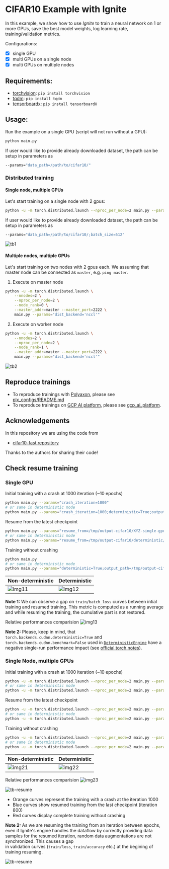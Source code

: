 # CIFAR10 Example with Ignite

In this example, we show how to use *Ignite* to train a neural network on 1 or more GPUs, save the best model weights, 
log learning rate, training/validation metrics.

Configurations:

* [x] single GPU
* [x] multi GPUs on a single node
* [x] multi GPUs on multiple nodes

## Requirements:

- [torchvision](https://github.com/pytorch/vision/): `pip install torchvision`
- [tqdm](https://github.com/tqdm/tqdm/): `pip install tqdm`
- [tensorboardx](https://github.com/lanpa/tensorboard-pytorch): `pip install tensorboardX`

## Usage:

Run the example on a single GPU (script will not run without a GPU):
```bash
python main.py
```

If user would like to provide already downloaded dataset, the path can be setup in parameters as
```bash
--params="data_path=/path/to/cifar10/"
```


### Distributed training

#### Single node, multiple GPUs

Let's start training on a single node with 2 gpus:
```bash
python -u -m torch.distributed.launch --nproc_per_node=2 main.py --params="dist_backend='nccl'"
```

If user would like to provide already downloaded dataset, the path can be setup in parameters as
```bash
--params="data_path=/path/to/cifar10/;batch_size=512"
```

![tb1](assets/tb_logger.png)


#### Multiple nodes, multiple GPUs

Let's start training on two nodes with 2 gpus each. We assuming that master node can be connected as `master`, e.g. `ping master`.

1) Execute on master node
```bash
python -u -m torch.distributed.launch \
    --nnodes=2 \
    --nproc_per_node=2 \
    --node_rank=0 \
    --master_addr=master --master_port=2222 \
    main.py --params="dist_backend='nccl'"
```

2) Execute on worker node
```bash
python -u -m torch.distributed.launch \
    --nnodes=2 \
    --nproc_per_node=2 \
    --node_rank=1 \
    --master_addr=master --master_port=2222 \
    main.py --params="dist_backend='nccl'"
```

![tb2](assets/tb_logger_gcp.png)

## Reproduce trainings

- To reproduce trainings with [Polyaxon](https://polyaxon.com/), please see [plx_configs/README.md](plx_configs/README.md)
- To reproduce trainings on [GCP AI platform](https://cloud.google.com/ml-engine/docs/), please see [gcp_ai_platform](gcp_ai_platform/README.md).

## Acknowledgements

In this repository we are using the code from 
- [cifar10-fast repository](https://github.com/davidcpage/cifar10-fast)

Thanks to the authors for sharing their code!


## Check resume training

### Single GPU

Initial training with a crash at 1000 iteration (~10 epochs)
```bash
python main.py --params="crash_iteration=1000"
# or same in deterministic mode
python main.py --params="crash_iteration=1000;deterministic=True;output_path=/tmp/output-cifar10/deterministic"
```

Resume from the latest checkpoint
```bash
python main.py --params="resume_from=/tmp/output-cifar10/XYZ-single-gpu/training_checkpoint_800.pt"
# or same in deterministic mode
python main.py --params="resume_from=/tmp/output-cifar10/deterministic/XYZ-single-gpu/training_checkpoint_800.pt;deterministic=True;output_path=/tmp/output-cifar10/deterministic" 
```

Training without crashing
```bash
python main.py
# or same in deterministic mode
python main.py --params="deterministic=True;output_path=/tmp/output-cifar10/deterministic"
```

Non-deterministic| Deterministic
---|---
![img11](assets/tb_logger_run_resume_ndet.png) | ![img12](assets/tb_logger_run_resume_det.png) 

**Note 1:** We can observe a gap on `train/batch_loss` curves between intial training and resumed training. This metric is 
computed as a running average and while resuming the training, the cumulative part is not restored.


Relative performances comparision
![img13](assets/tb_logger_det_vs_ndet.png)

**Note 2:** Please, keep in mind, that `torch.backends.cudnn.deterministic=True` and 
`torch.backends.cudnn.benchmark=False` used in [`DeterministicEngine`](https://pytorch.org/ignite/engine.html#ignite.engine.deterministic.DeterministicEngine)
have a negative single-run performance impact (see [official torch notes](https://pytorch.org/docs/stable/notes/randomness.html#cudnn)).


### Single Node, multiple GPUs

Initial training with a crash at 1000 iteration (~10 epochs)
```bash
python -u -m torch.distributed.launch --nproc_per_node=2 main.py --params="dist_backend='nccl';crash_iteration=1000"
# or same in deterministic mode
python -u -m torch.distributed.launch --nproc_per_node=2 main.py --params="dist_backend='nccl';crash_iteration=1000;deterministic=True;output_path=/tmp/output-cifar10/deterministic"
```

Resume from the latest checkpoint
```bash
python -u -m torch.distributed.launch --nproc_per_node=2 main.py --params="dist_backend='nccl';resume_from=/tmp/output-cifar10/XYZ-distributed-1nodes-2gpus/training_checkpoint_800.pt"
# or same in deterministic mode
python -u -m torch.distributed.launch --nproc_per_node=2 main.py --params="dist_backend='nccl';resume_from=/tmp/output-cifar10/deterministic/XYZ-distributed-1nodes-2gpus/training_checkpoint_800.pt;deterministic=True;output_path=/tmp/output-cifar10/deterministic" 
```

Training without crashing
```bash
python -u -m torch.distributed.launch --nproc_per_node=2 main.py --params="dist_backend='nccl'"
# or same in deterministic mode
python -u -m torch.distributed.launch --nproc_per_node=2 main.py --params="dist_backend='nccl';deterministic=True;output_path=/tmp/output-cifar10/deterministic"
```

Non-deterministic| Deterministic
---|---
![img21](assets/tb_logger_2x_run_resume_ndet.png) | ![img22](assets/tb_logger_2x_run_resume_det.png) 

Relative performances comparision
![img23](assets/tb_logger_2x_det_vs_ndet.png)









![tb-resume](assets/tb_logger_resume1.png)

- Orange curves represent the training with a crash at the iteration 1000
- Blue curves show resumed training from the last checkpoint (iteration 800)
- Red curves display complete training without crashing  


**Note 2:** As we are resuming the training from an iteration between epochs, even if Ignite's engine handles the dataflow by
correctly providing data samples for the resumed iteration, random data augmentations are not synchronized. This causes a gap  
in validation curves (`train/loss`, `train/accuracy` etc.) at the begining of training resuming. 
  
![tb-resume](assets/tb_logger_resume2.png)